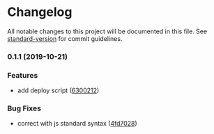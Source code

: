 # Changelog

All notable changes to this project will be documented in this file. See [standard-version](https://github.com/conventional-changelog/standard-version) for commit guidelines.

### 0.1.1 (2019-10-21)


### Features

* add deploy script ([6300212](https://github.com/cesconix/storeden-deploy/commit/6300212edf1e4be97f1590a5914bd50c3ea108c9))


### Bug Fixes

* correct with js standard syntax ([4fd7028](https://github.com/cesconix/storeden-deploy/commit/4fd7028609abcb2e2f1ad00541a017165fb2144a))
